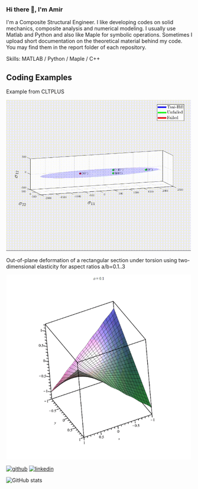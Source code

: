 ### Hi there 👋, I'm Amir
I'm a Composite Structural Engineer. I like developing codes on solid mechanics, composite analysis and numerical modeling. I usually use Matlab and Python and also like Maple for symbolic operations. Sometimes I upload short documentation on the theoretical material behind my code. You may find them in the report folder of each repository.

Skills: MATLAB / Python / Maple / C++

## Coding Examples
Example from CLTPLUS

[<img src = "TH.gif" width = "500">](https://github.com/amirbaharvand66/CLTPLUS)

Out-of-plane deformation of a rectangular section under torsion using two-dimensional elasticity for aspect ratios a/b=0.1..3

[<img src = "rec_sec_torsion.gif" width = "500">](https://github.com/amirbaharvand66/linear_elasticity)



[<img src='https://cdn.jsdelivr.net/npm/simple-icons@3.0.1/icons/github.svg' alt='github' height='40'>](https://github.com/amirbaharvand66)  [<img src='https://cdn.jsdelivr.net/npm/simple-icons@3.0.1/icons/linkedin.svg' alt='linkedin' height='40'>](https://www.linkedin.com/in/amirbaharvand66/)  

![GitHub stats](https://github-readme-stats.vercel.app/api?username=amirbaharvand66&show_icons=true)  

